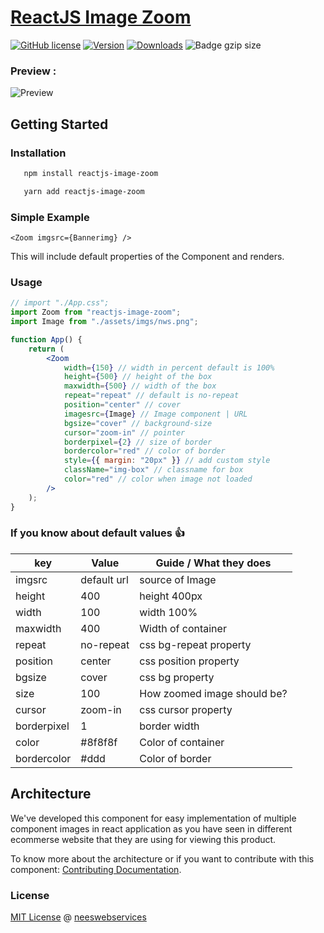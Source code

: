 # [ReactJS Image Zoom](https://www.npmjs.com/package/reactjs-image-zoom)

[![GitHub license](https://img.shields.io/npm/l/reactjs-image-zoom.svg?style=plastic)]() [![Version](https://img.shields.io/npm/v/reactjs-image-zoom)](https://www.npmjs.com/package/reactjs-image-zoom)
[![Downloads](https://img.shields.io/npm/dw/reactjs-image-zoom?style=plastic)](http://www.npmtrends.com/reactjs-image-zoom)
![Badge gzip size](https://img.shields.io/bundlephobia/min/reactjs-image-zoom)

### Preview :

![Preview](https://res.cloudinary.com/dacp0r5b7/image/upload/v1662852808/icons/github/2022-09-11_04-00-44_2_lvttwg.gif)

## Getting Started

### **Installation**

```sh
   npm install reactjs-image-zoom
```

```sh
   yarn add reactjs-image-zoom
```

### Simple Example

```tsx
<Zoom imgsrc={Bannerimg} />
```

This will include default properties of the Component and renders.

### Usage

```jsx
// import "./App.css";
import Zoom from "reactjs-image-zoom";
import Image from "./assets/imgs/nws.png";

function App() {
    return (
        <Zoom
            width={150} // width in percent default is 100%
            height={500} // height of the box
            maxwidth={500} // width of the box
            repeat="repeat" // default is no-repeat
            position="center" // cover
            imagesrc={Image} // Image component | URL
            bgsize="cover" // background-size
            cursor="zoom-in" // pointer
            borderpixel={2} // size of border
            bordercolor="red" // color of border
            style={{ margin: "20px" }} // add custom style
            className="img-box" // classname for box
            color="red" // color when image not loaded
        />
    );
}
```

<!-- [Live examples](https://lyef.github.io/lyef-counter) -->

### If you know about default values 👍

| key         | Value       | Guide / What they does      |
| ----------- | ----------- | --------------------------- |
| imgsrc      | default url | source of Image             |
| height      | 400         | height 400px                |
| width       | 100         | width 100%                  |
| maxwidth    | 400         | Width of container          |
| repeat      | no-repeat   | css bg-repeat property      |
| position    | center      | css position property       |
| bgsize      | cover       | css bg property             |
| size        | 100         | How zoomed image should be? |
| cursor      | zoom-in     | css cursor property         |
| borderpixel | 1           | border width                |
| color       | #8f8f8f     | Color of container          |
| bordercolor | #ddd        | Color of border             |

## Architecture

We've developed this component for easy implementation of multiple component images in react application as you have seen in different ecommerse website that they are using for viewing this product.

To know more about the architecture or if you want to contribute with this component: [Contributing Documentation](https://github.com/neeswebservices/reactjs-image-zoom/graphs/contributors).

### License

[MIT License](https://github.com/neeswebservices/reactjs-image-zoom/master/LICENSE.md) @ [neeswebservices](https://nischal-dahal.com.np/)
